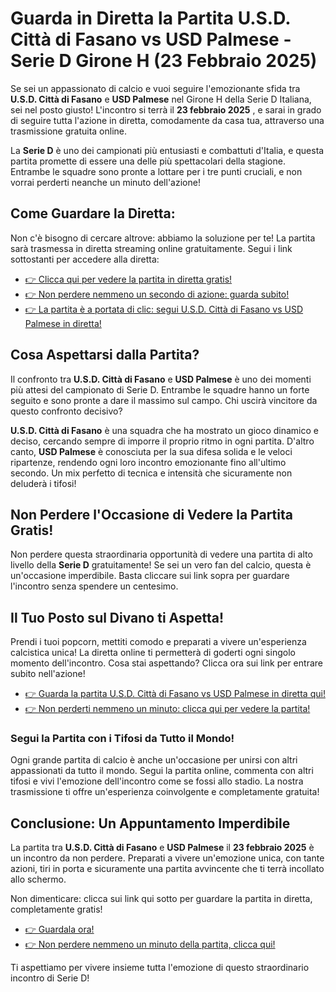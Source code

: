 # Guarda in Diretta la Partita U.S.D. Città di Fasano vs USD Palmese - Serie D Girone H (23 Febbraio 2025)

Se sei un appassionato di calcio e vuoi seguire l'emozionante sfida tra **U.S.D. Città di Fasano** e **USD Palmese** nel Girone H della Serie D Italiana, sei nel posto giusto! L'incontro si terrà il **23 febbraio 2025** , e sarai in grado di seguire tutta l'azione in diretta, comodamente da casa tua, attraverso una trasmissione gratuita online.

La **Serie D** è uno dei campionati più entusiasti e combattuti d'Italia, e questa partita promette di essere una delle più spettacolari della stagione. Entrambe le squadre sono pronte a lottare per i tre punti cruciali, e non vorrai perderti neanche un minuto dell'azione!

## Come Guardare la Diretta:

Non c'è bisogno di cercare altrove: abbiamo la soluzione per te! La partita sarà trasmessa in diretta streaming online gratuitamente. Segui i link sottostanti per accedere alla diretta:

- [👉 Clicca qui per vedere la partita in diretta gratis!](https://tinyurl.com/livestreamfreeo?st=U.S.D.+Citt%C3%A0+di+Fasano+vs+USD+Palmese&si=gh)
- [👉 Non perdere nemmeno un secondo di azione: guarda subito!](https://tinyurl.com/livestreamfreeo?st=U.S.D.+Citt%C3%A0+di+Fasano+vs+USD+Palmese&si=gh)
- [👉 La partita è a portata di clic: segui U.S.D. Città di Fasano vs USD Palmese in diretta!](https://tinyurl.com/livestreamfreeo?st=U.S.D.+Citt%C3%A0+di+Fasano+vs+USD+Palmese&si=gh)

## Cosa Aspettarsi dalla Partita?

Il confronto tra **U.S.D. Città di Fasano** e **USD Palmese** è uno dei momenti più attesi del campionato di Serie D. Entrambe le squadre hanno un forte seguito e sono pronte a dare il massimo sul campo. Chi uscirà vincitore da questo confronto decisivo?

**U.S.D. Città di Fasano** è una squadra che ha mostrato un gioco dinamico e deciso, cercando sempre di imporre il proprio ritmo in ogni partita. D'altro canto, **USD Palmese** è conosciuta per la sua difesa solida e le veloci ripartenze, rendendo ogni loro incontro emozionante fino all'ultimo secondo. Un mix perfetto di tecnica e intensità che sicuramente non deluderà i tifosi!

## Non Perdere l'Occasione di Vedere la Partita Gratis!

Non perdere questa straordinaria opportunità di vedere una partita di alto livello della **Serie D** gratuitamente! Se sei un vero fan del calcio, questa è un'occasione imperdibile. Basta cliccare sui link sopra per guardare l'incontro senza spendere un centesimo.

## Il Tuo Posto sul Divano ti Aspetta!

Prendi i tuoi popcorn, mettiti comodo e preparati a vivere un'esperienza calcistica unica! La diretta online ti permetterà di goderti ogni singolo momento dell'incontro. Cosa stai aspettando? Clicca ora sui link per entrare subito nell'azione!

- [👉 Guarda la partita U.S.D. Città di Fasano vs USD Palmese in diretta qui!](https://tinyurl.com/livestreamfreeo?st=U.S.D.+Citt%C3%A0+di+Fasano+vs+USD+Palmese&si=gh)
- [👉 Non perderti nemmeno un minuto: clicca qui per vedere la partita!](https://tinyurl.com/livestreamfreeo?st=U.S.D.+Citt%C3%A0+di+Fasano+vs+USD+Palmese&si=gh)

### Segui la Partita con i Tifosi da Tutto il Mondo!

Ogni grande partita di calcio è anche un'occasione per unirsi con altri appassionati da tutto il mondo. Segui la partita online, commenta con altri tifosi e vivi l'emozione dell'incontro come se fossi allo stadio. La nostra trasmissione ti offre un'esperienza coinvolgente e completamente gratuita!

## Conclusione: Un Appuntamento Imperdibile

La partita tra **U.S.D. Città di Fasano** e **USD Palmese** il **23 febbraio 2025** è un incontro da non perdere. Preparati a vivere un'emozione unica, con tante azioni, tiri in porta e sicuramente una partita avvincente che ti terrà incollato allo schermo.

Non dimenticare: clicca sui link qui sotto per guardare la partita in diretta, completamente gratis!

- [👉 Guardala ora!](https://tinyurl.com/livestreamfreeo?st=U.S.D.+Citt%C3%A0+di+Fasano+vs+USD+Palmese&si=gh)
- [👉 Non perdere nemmeno un minuto della partita, clicca qui!](https://tinyurl.com/livestreamfreeo?st=U.S.D.+Citt%C3%A0+di+Fasano+vs+USD+Palmese&si=gh)

Ti aspettiamo per vivere insieme tutta l'emozione di questo straordinario incontro di Serie D!
